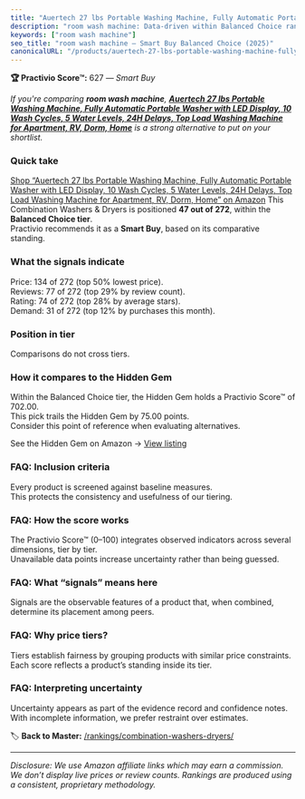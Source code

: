 ```yaml
---
title: "Auertech 27 lbs Portable Washing Machine, Fully Automatic Portable Washer with LED Display, 10 Wash Cycles, 5 Water Levels, 24H Delays, Top Load Washing Machine for Apartment, RV, Dorm, Home"
description: "room wash machine: Data-driven within Balanced Choice ranking using the Practivio Score™. Positioned by quality, value, demand, findability, momentum."
keywords: ["room wash machine"]
seo_title: "room wash machine — Smart Buy Balanced Choice (2025)"
canonicalURL: "/products/auertech-27-lbs-portable-washing-machine-fully-automatic-portable-washer-with-led-display-10-wash-cycles-5-water-levels-24h-delays-top-load-washing-machine-for-apartment-rv-dorm-home-B0F3NSC5YK/"
---
```


**🏆 Practivio Score™:** 627 — _Smart Buy_


*If you're comparing **room wash machine**, **[Auertech 27 lbs Portable Washing Machine, Fully Automatic Portable Washer with LED Display, 10 Wash Cycles, 5 Water Levels, 24H Delays, Top Load Washing Machine for Apartment, RV, Dorm, Home](https://www.amazon.com/dp/B0F3NSC5YK?tag=practivio-20)** is a strong alternative to put on your shortlist.*
### Quick take
[Shop “Auertech 27 lbs Portable Washing Machine, Fully Automatic Portable Washer with LED Display, 10 Wash Cycles, 5 Water Levels, 24H Delays, Top Load Washing Machine for Apartment, RV, Dorm, Home” on Amazon](https://www.amazon.com/dp/B0F3NSC5YK?tag=practivio-20)
This Combination Washers & Dryers is positioned **47 out of 272**, within the **Balanced Choice tier**.  
Practivio recommends it as a **Smart Buy**, based on its comparative standing.

### What the signals indicate
Price: 134 of 272 (top 50% lowest price).  
Reviews: 77 of 272 (top 29% by review count).  
Rating: 74 of 272 (top 28% by average stars).  
Demand: 31 of 272 (top 12% by purchases this month).

### Position in tier
Comparisons do not cross tiers.

### How it compares to the Hidden Gem
Within the Balanced Choice tier, the Hidden Gem holds a Practivio Score™ of 702.00.  
This pick trails the Hidden Gem by 75.00 points.  
Consider this point of reference when evaluating alternatives.  

See the Hidden Gem on Amazon → [View listing](https://www.amazon.com/dp/B0D4282T95?tag=practivio-20)

### FAQ: Inclusion criteria
Every product is screened against baseline measures.  
This protects the consistency and usefulness of our tiering.

### FAQ: How the score works
The Practivio Score™ (0–100) integrates observed indicators across several dimensions, tier by tier.  
Unavailable data points increase uncertainty rather than being guessed.

### FAQ: What “signals” means here
Signals are the observable features of a product that, when combined, determine its placement among peers.

### FAQ: Why price tiers?
Tiers establish fairness by grouping products with similar price constraints.  
Each score reflects a product’s standing inside its tier.

### FAQ: Interpreting uncertainty
Uncertainty appears as part of the evidence record and confidence notes.  
With incomplete information, we prefer restraint over estimates.


🏷️ **Back to Master:** [/rankings/combination-washers-dryers/](/rankings/combination-washers-dryers/)

---
_Disclosure: We use Amazon affiliate links which may earn a commission. We don’t display live prices or review counts. Rankings are produced using a consistent, proprietary methodology._
